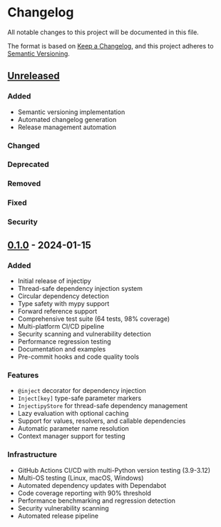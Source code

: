 # Changelog

All notable changes to this project will be documented in this file.

The format is based on [Keep a Changelog](https://keepachangelog.com/en/1.0.0/),
and this project adheres to [Semantic Versioning](https://semver.org/spec/v2.0.0.html).

## [Unreleased]

### Added
- Semantic versioning implementation
- Automated changelog generation
- Release management automation

### Changed

### Deprecated

### Removed

### Fixed

### Security

## [0.1.0] - 2024-01-15

### Added
- Initial release of injectipy
- Thread-safe dependency injection system
- Circular dependency detection
- Type safety with mypy support
- Forward reference support
- Comprehensive test suite (64 tests, 98% coverage)
- Multi-platform CI/CD pipeline
- Security scanning and vulnerability detection
- Performance regression testing
- Documentation and examples
- Pre-commit hooks and code quality tools

### Features
- `@inject` decorator for dependency injection
- `Inject[key]` type-safe parameter markers
- `InjectipyStore` for thread-safe dependency management
- Lazy evaluation with optional caching
- Support for values, resolvers, and callable dependencies
- Automatic parameter name resolution
- Context manager support for testing

### Infrastructure
- GitHub Actions CI/CD with multi-Python version testing (3.9-3.12)
- Multi-OS testing (Linux, macOS, Windows)
- Automated dependency updates with Dependabot
- Code coverage reporting with 90% threshold
- Performance benchmarking and regression detection
- Security vulnerability scanning
- Automated release pipeline

[Unreleased]: https://github.com/Wimonder/injectipy/compare/v0.1.0...HEAD
[0.1.0]: https://github.com/Wimonder/injectipy/releases/tag/v0.1.0